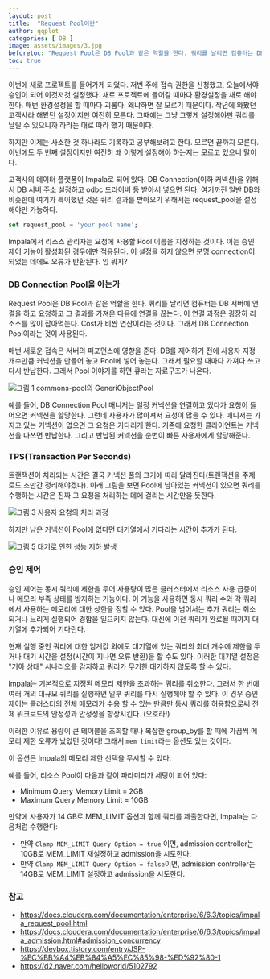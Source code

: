 ```yaml
---
layout: post
title:  "Request Pool이란"
author: qqplot
categories: [ DB ]
image: assets/images/3.jpg
beforetoc: "Request Pool은 DB Pool과 같은 역할을 한다. 쿼리를 날리면 컴퓨터는 DB 서버에 연결을 하고 요청하고 그 결과를 가져온 다음에 연결을 끊는다. 이 연결 과정은 굉장히 리소스를 많이 잡아먹는다. Cost가 비싼 연산이라는 것이다. 그래서 DB Connection Pool이라는 것이 사용된다."
toc: true
---
```






이번에 새로 프로젝트를 들어가게 되었다. 저번 주에 접속 권한을 신청했고, 오늘에서야 승인이 되어 이것저것 설정했다. 새로 프로젝트에 들어갈 때마다 환경설정을 새로 해야 한다. 매번 환경설정을 할 때마다 괴롭다. 왜냐하면 잘 모르기 때문이다. 작년에 와봤던 고객사라 해봤던 설정이지만 여전히 모른다. 그때에는 그냥 그렇게 설정해야만 쿼리를 날릴 수 있으니까 하라는 대로 따라 했기 때문이다.



하지만 이제는 사소한 것 하나라도 기록하고 공부해보려고 한다. 모르면 끝까지 모른다. 이번에도 두 번째 설정이지만 여전히 왜 이렇게 설정해야 하는지는 모르고 있으니 말이다.



고객사의 데이터 플랫폼이 Impala로 되어 있다. DB Connection(이하 커넥션)을 위해서 DB 서버 주소 설정하고 odbc 드라이버 등 받아서 넣으면 된다. 여기까진 일반 DB와 비슷한데 여기가 특이했던 것은 쿼리 결과를 받아오기 위해서는 request_pool을 설정해야만 가능하다. 



```sql
set request_pool = 'your pool name';
```



Impala에서 리소스 관리자는 요청에 사용할 Pool 이름을 지정하는 것이다. 이는 승인 제어 기능이 활성화된 경우에만 적용된다. 이 설정을 하지 않으면 분명 connection이 되었는 데에도 오류가 반환된다. 잉 뭐지? 





### DB Connection Pool을 아는가

Request Pool은 DB Pool과 같은 역할을 한다. 쿼리를 날리면 컴퓨터는 DB 서버에 연결을 하고 요청하고 그 결과를 가져온 다음에 연결을 끊는다. 이 연결 과정은 굉장히 리소스를 많이 잡아먹는다. Cost가 비싼 연산이라는 것이다. 그래서 DB Connection Pool이라는 것이 사용된다.



매번 새로운 접속은 서버의 퍼포먼스에 영향을 준다. DB를 제어하기 전에 사용자 지정 개수만큼 커넥션을 만들어 놓고 Pool에 넣어 놓는다. 그래서 필요할 때마다 가져다 쓰고 다시 반납한다. 그래서 Pool 이야기를 하면 큐라는 자료구조가 나온다.



![그림 1 commons-pool의 GeneriObjectPool](https://d2.naver.com/content/images/2015/10/helloworld-201508-CommonsDBCP-------1.png)



예를 들어, DB Connection Pool 매니저는 일정 커넥션을 연결하고 있다가 요청이 들어오면 커넥션을 할당한다. 그런데 사용자가 많아져서 요청이 많을 수 있다. 매니저는 가지고 있는 커넥션이 없으면 그 요청은 기다리게 한다. 기존에 요청한 클라이언트는 커넥션을 다쓰면 반납한다. 그리고 반납된 커넥션을 순번이 빠른 사용자에게 할당해준다.



### TPS(Transaction Per Seconds)

트랜잭션이 처리되는 시간은 결국 커넥션 풀의 크기에 따라 달라진다(트랜잭션을 주제로도 조만간 정리해야겠다). 아래 그림을 보면 Pool에 남아있는 커넥션이 있으면 쿼리를 수행하는 시간은 진짜 그 요청을 처리하는 데에 걸리는 시간만을 뜻한다.

![그림 3 사용자 요청의 처리 과정](https://d2.naver.com/content/images/2015/10/helloworld-201508-CommonsDBCP-------3.png)



하지만 남은 커넥션이 Pool에 없다면 대기열에서 기다리는 시간이 추가가 된다.

![그림 5 대기로 인한 성능 저하 발생](https://d2.naver.com/content/images/2015/10/helloworld-201508-CommonsDBCP-------5.png)





### 승인 제어

승인 제어는 동시 쿼리에 제한을 두어 사용량이 많은 클러스터에서 리소스 사용 급증이나 메모리 부족 상태를 방지하는 기능이다. 이 기능을 사용하면 동시 쿼리 수와 각 쿼리에서 사용하는 메모리에 대한 상한을 정할 수 있다. Pool을 넘어서는 추가 쿼리는 취소되거나 느리게 실행되어 경합을 일으키지 않는다. 대신에 이전 쿼리가 완료될 때까지 대기열에 추가되어 기다린다.



현재 실행 중인 쿼리에 대한 임계값 외에도 대기열에 있는 쿼리의 최대 개수에 제한을 두거나 대기 시간을 설정(시간이 지나면 오류 반환)을 할 수도 있다. 이러한 대기열 설정은 "기아 상태" 시나리오를 감지하고 쿼리가 무기한 대기하지 않도록 할 수 있다.



Impala는 기본적으로 지정된 메모리 제한을 초과하는 쿼리를 취소한다. 그래서 한 번에 여러 개의 대규모 쿼리를 실행하면 일부 쿼리를 다시 실행해야 할 수 있다. 이 경우 승인 제어는 클러스터의 전체 메모리가 수용 할 수 있는 만큼만 동시 쿼리를 허용함으로써 전체 워크로드의 안정성과 안정성을 향상시킨다. (오호라!)



이러한 이유로 용량이 큰 테이블을 조회할 때나 복잡한 group_by를 할 때에 가끔씩 메모리 제한 오류가 났었던 것이다! 그래서 `mem_limit`라는 옵션도 있는 것이다.



이 옵션은 Impala의 메모리 제한 선택을 무시할 수 있다.

예를 들어, 리소스 Pool이 다음과 같이 파라미터가 세팅이 되어 있다:

- Minimum Query Memory Limit = 2GB
- Maximum Query Memory Limit = 10GB

만약에 사용자가 14 GB로 MEM_LIMIT 옵션과 함께 쿼리를 제출한다면, Impala는 다음처럼 수행한다:

- 만약 `Clamp MEM_LIMIT Query Option = true` 이면, admission controller는 10GB로 MEM_LIMIT 재설정하고 admission을 시도한다.
- 만약 `Clamp MEM_LIMIT Query Option = false`이면, admission controller는 14GB로 MEM_LIMIT 설정하고 admission을 시도한다.







### 참고

- https://docs.cloudera.com/documentation/enterprise/6/6.3/topics/impala_request_pool.html
- https://docs.cloudera.com/documentation/enterprise/6/6.3/topics/impala_admission.html#admission_concurrency
- https://devbox.tistory.com/entry/JSP-%EC%BB%A4%EB%84%A5%EC%85%98-%ED%92%80-1
- https://d2.naver.com/helloworld/5102792